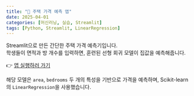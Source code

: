 ```yaml
---
title: "🏡 주택 가격 예측 앱"
date: 2025-04-01
categories: [머신러닝, 실습, Streamlit]
tags: [Python, Streamlit, LinearRegression]
---
```


Streamlit으로 만든 간단한 주택 가격 예측기입니다.  
학생들이 면적과 방 개수를 입력하면, 훈련된 선형 회귀 모델이 집값을 예측해줍니다.

👉 [앱 실행하러 가기](https://dryoon.shinyapps.io/shiny_1/)


해당 모델은 `area`, `bedrooms` 두 개의 특성을 기반으로 가격을 예측하며, Scikit-learn의 `LinearRegression`을 사용했습니다.
